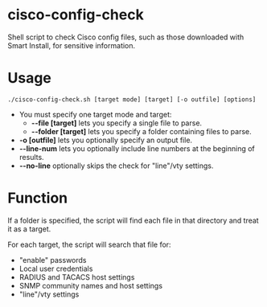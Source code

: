 # cisco-config-check
Shell script to check Cisco config files, such as those downloaded with Smart Install, for sensitive information.

# Usage
```
./cisco-config-check.sh [target mode] [target] [-o outfile] [options]
```
* You must specify one target mode and target:
  - **--file [target]** lets you specify a single file to parse.
  - **--folder [target]** lets you specify a folder containing files to parse.
* **-o [outfile]** lets you optionally specify an output file.
* **--line-num** lets you optionally include line numbers at the beginning of results.
* **--no-line** optionally skips the check for "line"/vty settings.

# Function
If a folder is specified, the script will find each file in that directory and treat it as a target.

For each target, the script will search that file for:
* "enable" passwords
* Local user credentials
* RADIUS and TACACS host settings
* SNMP community names and host settings
* "line"/vty settings

